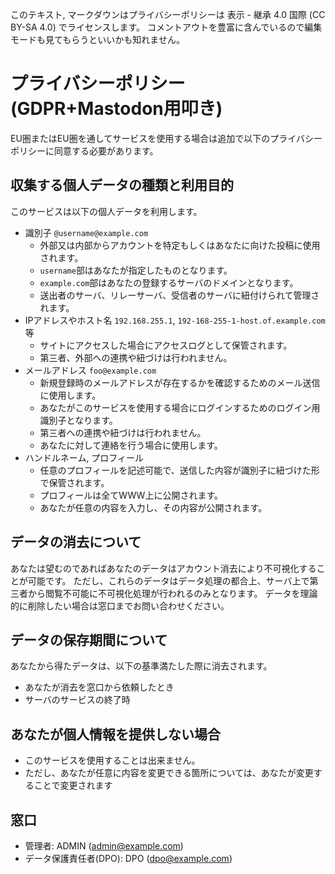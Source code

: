 <!-- TITLE: GDPR用プライバシーポリシーたたき台 -->


このテキスト, マークダウンはプライバシーポリシーは 表示 - 継承 4.0 国際 (CC BY-SA 4.0) でライセンスします。
コメントアウトを豊富に含んでいるので編集モードも見てもらうといいかも知れません。

# プライバシーポリシー(GDPR+Mastodon用叩き)
<!--
想定シナリオ： マストドンの2.5.2状態で、
個人が10人程度の規模の新規登録可能インスタンスを立てて、1-2人程度のEUからの登録者がいる場合を想定。
個人データによる直接的な利益はなく、PayPalでの寄付などを明示的に募っている。
サーバデータはサーバ内部かそのローカルネットワークで完結しており、外部のS3などを使用していない。

参考:
https://www.ppc.go.jp/files/pdf/gdpr-provisions-ja.pdf
-->

EU圏またはEU圏を通してサービスを使用する場合は追加で以下のプライバシーポリシーに同意する必要があります。

## 収集する個人データの種類と利用目的
このサービスは以下の個人データを利用します。
- 識別子 ``@username@example.com``
	- 外部又は内部からアカウントを特定もしくはあなたに向けた投稿に使用されます。
	- ``username``部はあなたが指定したものとなります。
	- ``example.com``部はあなたの登録するサーバのドメインとなります。
	- 送出者のサーバ、リレーサーバ、受信者のサーバに紐付けられて管理されます。
- IPアドレスやホスト名 ``192.168.255.1``, ``192-168-255-1-host.of.example.com``等
	- サイトにアクセスした場合にアクセスログとして保管されます。
	- 第三者、外部への連携や紐づけは行われません。
- メールアドレス ``foo@example.com``
	- 新規登録時のメールアドレスが存在するかを確認するためのメール送信に使用します。
	- あなたがこのサービスを使用する場合にログインするためのログイン用識別子となります。
	- 第三者への連携や紐づけは行われません。
	- あなたに対して連絡を行う場合に使用します。
- ハンドルネーム, プロフィール
	- 任意のプロフィールを記述可能で、送信した内容が識別子に紐づけた形で保管されます。
	- プロフィールは全てWWW上に公開されます。
	- あなたが任意の内容を入力し、その内容が公開されます。
<!--
たりないかも？　
これはDBに入る個人情報列挙すれば足りる。
ここは表にするかそれぞれよく暖める必要があるかも。
-->

## データの消去について
あなたは望むのであればあなたのデータはアカウント消去により不可視化することが可能です。
ただし、これらのデータはデータ処理の都合上、サーバ上で第三者から閲覧不可能に不可視化処理が行われるのみとなります。
データを理論的に削除したい場合は窓口までお問い合わせください。


## データの保存期間について
あなたから得たデータは、以下の基準満たした際に消去されます。

- あなたが消去を窓口から依頼したとき
- サーバのサービスの終了時

<!-- これは具体的に決め打つと面倒なことになるので、この条件を満たしたとき、と書くといい -->

## あなたが個人情報を提供しない場合
- このサービスを使用することは出来ません。
- ただし、あなたが任意に内容を変更できる箇所については、あなたが変更することで変更されます

## 窓口
- 管理者: ADMIN (admin@example.com)
- データ保護責任者(DPO): DPO (dpo@example.com)
<!-- 
いずれか一方はマスト。メールアドレスは有効なものであればなんでもいい。
参考: 個人で立てる鯖は27条-2aに該当する感があるので、代理人いらないんじゃないかなという感想。
企業とかは必須かも。
-->